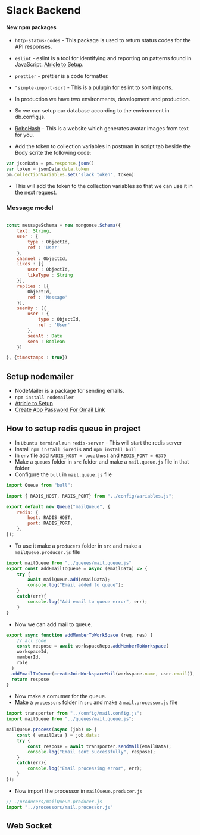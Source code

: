 # Slack Backend

#### New npm packages

- `http-status-codes` - This package is used to return status codes for the API responses.
- `eslint` - eslint is a tool for identifying and reporting on patterns found in JavaScript. [Atricle to Setup](https://medium.com/@sindhujad6/setting-up-eslint-and-prettier-in-a-node-js-project-f2577ee2126f).
- `prettier` - prettier is a code formatter.
- `"simple-import-sort` - This is a pulugin for eslint to sort imports.
- In production we have two environments, development and production.
- So we can setup our database according to the environment in db.config.js.
- [RoboHash](https://robohash.org/) - This is a website which generates avatar images from text for you.

- Add the token to collection variables in postman in script tab beside the Body scrite the following code:

```js
var jsonData = pm.response.json()
var token = jsonData.data.token
pm.collectionVariables.set('slack_token', token)
```

- This will add the token to the collection variables so that we can use it in the next request.

### Message model

```js

const messageSchema = new mongoose.Schema({
    text: String,
    user : {
        type : ObjectId,
        ref : 'User'
    },
    channel : ObjectId,
    likes : [{
        user : ObjectId,
        likeType : String
    }],
    replies : [{
        ObjectId,
        ref : 'Message'
    }],
    seenBy : [{
        user : {
            type : ObjectId,
            ref : 'User'
        },
        seenAt : Date
        seen : Boolean
    }]

}, {timestamps : true})
```


## Setup nodemailer
- NodeMailer is a package for sending emails.
- `npm install nodemailer`
- [Atricle to Setup](https://medium.com/@y.mehnati_49486/how-to-send-an-email-from-your-gmail-account-with-nodemailer-837bf09a7628)
- [Create App Password For Gmail Link](https://myaccount.google.com/apppasswords?pli=1&rapt=AEjHL4PjZPv_RFzLvDpJpgNezLLlTZ-eKcC011hXQB6Mh7gjQFn1dLrq76bIrxMqjz4JbJ6YTbapvSKegaX1_YU3qxI-yUuzG_4l33osM5Z6PusG9P2bQyQ)

## How to setup redis queue in project
- In `Ubuntu terminal` run `redis-server` - This will start the redis server
- Install `npm install ioredis` and `npm install bull`
- In `env` file add `RADIS_HOST = localhost` and `REDIS_PORT = 6379`
- Make a `queues` folder in `src` folder and make a `mail.queue.js` file in that folder
- Configure the `bull` in `mail.queue.js` file
```js
import Queue from "bull";

import { RADIS_HOST, RADIS_PORT} from "../config/variables.js";

export default new Queue("mailQueue", {
    redis: {
        host: RADIS_HOST,
        port: RADIS_PORT,
    },
});
```
- To use it make a `producers` folder in `src` and make  a `mailQueue.producer.js` file 

```js
import mailQueue from "../queues/mail.queue.js"
export const addEmailToQueue = async (emailData) => {
    try {
        await mailQueue.add(emailData);
        console.log("Email added to queue");
    }
    catch(err){
        console.log("Add email to queue error", err);
    }
}
```
- Now we can add mail to queue.
```js
export async function addMemberToWorkSpace (req, res) {
    // all code 
    const respose = await workspaceRepo.addMemberToWorkspace(
    workspaceId,
    memberId,
    role
  )
  addEmailToQueue(createJoinWorkspaceMail(workspace.name, user.email));
  return respose
}
```
- Now make a comumer for the queue.
- Make a `processors` folder in `src` and make a `mail.processor.js` file
```js
import transporter from "../config/mail.config.js";
import mailQueue from "../queues/mail.queue.js";

mailQueue.process(async (job) => {
    const { emailData } = job.data;
    try {
        const respose = await transporter.sendMail(emailData);
        console.log("Email sent successfully", respose);
    }
    catch(err){
        console.log("Email processing error", err);
    }
});
```
- Now import the processor in `mailQueue.producer.js`
```js 
// ./producers/mailQueue.producer.js
import "../processors/mail.processor.js"
```

## Web Socket
